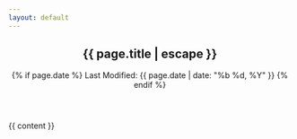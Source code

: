 ```yaml
---
layout: default
---
```

<article class="post">

  <header class="post-header">
    <h1 class="post-title">{{ page.title | escape }}</h1>
    {% if page.date %}
    Last Modified: {{ page.date | date: "%b %d, %Y" }}
    {% endif %}
  </header>

  <div class="post-content">
    {{ content }}
  </div>

</article>
